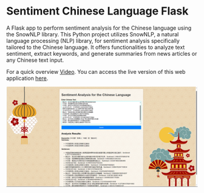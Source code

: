 # Sentiment Chinese Language Flask
 A Flask app to perform sentiment analysis for the Chinese language using the SnowNLP library. This Python project utilizes SnowNLP, a natural language processing (NLP) library, for sentiment analysis specifically tailored to the Chinese language. It offers functionalities to analyze text sentiment, extract keywords, and generate summaries from news articles or any Chinese text input. 

For a quick overview [Video](https://drive.google.com/file/d/17HqZTTDZVszN5Srn6nkpoyPzbvWXm_2_/view?usp=sharing). You can access the live version of this web application [here](https://sentiment-chinese-language.onrender.com). 

![Image Alt Text](https://github.com/ThaminduBluechiptechAsia/Sentiment-Analysis-for-the-Chinese-Language/blob/demo/Screenshot%20(603).png)
